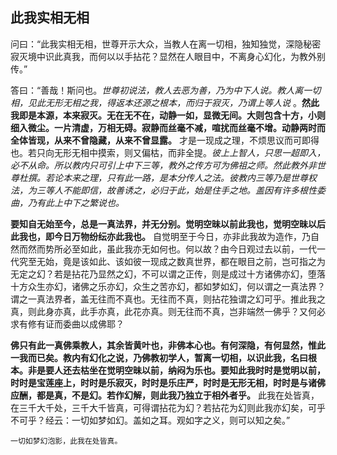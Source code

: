 ## 此我实相无相

问曰：“此我实相无相，世尊开示大众，当教人在离一切相，独知独觉，深隐秘密寂灭境中识此真我，而何以以手拈花？显然在人眼目中，不离身心幻化，为教外别传。”

答曰：“善哉！斯问也。*世尊初说法，教人去恶为善，乃为中下人说。教人离一切相，见此无形无相之我，得返本还源之根本，而归于寂灭，乃谓上等人说* 。__然此我即是本源，本来寂灭。无在无不在，动静一如，显微无间。大则包含十方，小则细入微尘。一片清虚，万相无碍。寂静而丝毫不减，喧扰而丝毫不增。动静两时而全体皆现，从来不曾隐藏，从来不曾显露。__ 才是一现成之理，不烦思议而可即得也。若只向无形无相中摸索，则又偏枯，而非全提。*彼上上智人，只思一超即入，必不从命。所以教内只可引上中下三等，教外之传方可为佛祖之师。然此教外非世尊杜撰。若论本来之理，只有此一路，是本分传人之法。彼教内三等乃是世尊权法，为三等人不能即信，故善诱之，必归于此，始是住手之地。盖因有许多根性委曲，乃有此上中下之繁说也。*

 __要知自无始至今，总是一真法界，并无分别。觉明空昧以前此我也，觉明空昧以后此我也，即今日万物纷纭亦此我也。__ 自觉明至于今日，亦非此我故为造作，乃自然而然而势所必至如此，虽此我亦无如何也。何以故？由今日观过去以前，一代一代究至无始，竟是该如此、该如彼一现成之数真世界，都在眼目之前，岂可指之为无定之幻？若是拈花乃显然之幻，不可以谓之正传，则是成过十方诸佛亦幻，堕落十方众生亦幻，诸佛之乐亦幻，众生之苦亦幻，都如梦如幻，何以谓之一真法界？谓之一真法界者，盖无往而不真也。无往而不真，则拈花独谓之幻可乎。推此我之真，则此身亦真，此手亦真，此花亦真。则无往而不真，岂非端然一佛乎？又何必求有修有证而委曲以成佛耶？

__佛只有此一真佛乘教人，其余皆黄叶也，非佛本心也。有何深隐，有何显然，惟此一我而已矣。教内有幻化之说，乃佛教初学人，暂离一切相，以识此我，名曰根本。非是要人还去枯坐在觉明空昧以前，纳闷为乐也。要知此我时时是觉明以前，时时是宝莲座上，时时是乐寂灭，时时是乐庄严，时时是无形无相，时时是与诸佛应酬，都是真，不是幻。若作幻解，则此我乃独立于相外者乎。__ 此我在处皆真，在三千大千处，三千大千皆真，可得谓拈花为幻？若拈花为幻则此我亦幻矣，可乎不可乎？经云：一切如梦如幻。盖如之耳。观如字之义，则可以知之矣。”

```yang
一切如梦幻泡影，此我在处皆真。
```
